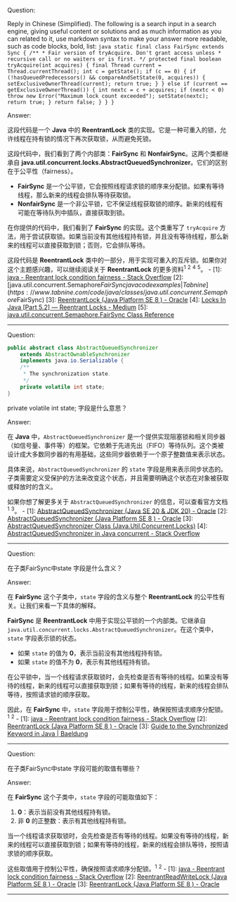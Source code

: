 Question:

Reply in Chinese (Simplified).
The following is a search input in a search engine, giving useful content or solutions and as much information as you can related to it, use markdown syntax to make your answer more readable, such as code blocks, bold, list:
```java static final class FairSync extends Sync { /** * Fair version of tryAcquire. Don't grant access unless * recursive call or no waiters or is first. */ protected final boolean tryAcquire(int acquires) { final Thread current = Thread.currentThread(); int c = getState(); if (c == 0) { if (!hasQueuedPredecessors() && compareAndSetState(0, acquires)) { setExclusiveOwnerThread(current); return true; } } else if (current == getExclusiveOwnerThread()) { int nextc = c + acquires; if (nextc < 0) throw new Error("Maximum lock count exceeded"); setState(nextc); return true; } return false; } } } ```

Answer:

这段代码是一个 **Java** 中的 **ReentrantLock** 类的实现。它是一种可重入的锁，允许线程在持有锁的情况下再次获取锁，从而避免死锁。

这段代码中，我们看到了两个内部类：**FairSync** 和 **NonfairSync**。这两个类都继承自 **java.util.concurrent.locks.AbstractQueuedSynchronizer**。它们的区别在于公平性（fairness）。

- **FairSync** 是一个公平锁，它会按照线程请求锁的顺序来分配锁。如果有等待线程，那么新来的线程会排队等待获取锁。
- **NonfairSync** 是一个非公平锁，它不保证线程获取锁的顺序。新来的线程有可能在等待队列中插队，直接获取到锁。

在你提供的代码中，我们看到了 **FairSync** 的实现。这个类重写了 `tryAcquire` 方法，用于尝试获取锁。如果当前没有其他线程持有锁，并且没有等待线程，那么新来的线程可以直接获取到锁；否则，它会排队等待。

这段代码是 **ReentrantLock** 类中的一部分，用于实现可重入的互斥锁。如果你对这个主题感兴趣，可以继续阅读关于 **ReentrantLock** 的更多资料<sup>1</sup> <sup>2</sup> <sup>4</sup> <sup>5</sup>。
\-
\[1]: [java - Reentrant lock condition fairness - Stack Overflow](https://stackoverflow.com/questions/65699934/reentrant-lock-condition-fairness)
\[2]: [java.util.concurrent.Semaphore$FairSync java code examples | Tabnine](https://www.tabnine.com/code/java/classes/java.util.concurrent.Semaphore$FairSync)
\[3]: [ReentrantLock (Java Platform SE 8 ) - Oracle](https://docs.oracle.com/javase/8/docs/api/java/util/concurrent/locks/ReentrantLock.html)
\[4]: [Locks In Java [Part 5.2] — Reentrant Locks - Medium](https://medium.com/@avinashsoni9829/locks-in-java-part-5-2-reentrant-locks-051e31e19a48)
\[5]: [java.util.concurrent.Semaphore.FairSync Class Reference](https://people.apache.org/~tellison/classlib_doc/html/classjava_1_1util_1_1concurrent_1_1Semaphore_1_1FairSync.html)

<hr/>

Question:

```java
public abstract class AbstractQueuedSynchronizer
    extends AbstractOwnableSynchronizer
    implements java.io.Serializable {
    /**
     * The synchronization state.
     */
    private volatile int state;
}
```

 private volatile int state;  字段是什么意思？

Answer:

在 **Java** 中，`AbstractQueuedSynchronizer` 是一个提供实现阻塞锁和相关同步器（如信号量、事件等）的框架。它依赖于先进先出（FIFO）等待队列。这个类被设计成大多数同步器的有用基础，这些同步器依赖于一个原子整数值来表示状态。

具体来说，`AbstractQueuedSynchronizer` 的 `state` 字段是用来表示同步状态的。子类需要定义受保护的方法来改变这个状态，并且需要明确这个状态在对象被获取或释放时的含义。

如果你想了解更多关于 `AbstractQueuedSynchronizer` 的信息，可以查看官方文档<sup>1</sup> <sup>3</sup>。
\-
\[1]: [AbstractQueuedSynchronizer (Java SE 20 & JDK 20) - Oracle](https://docs.oracle.com/en/java/javase/20/docs/api/java.base/java/util/concurrent/locks/AbstractQueuedSynchronizer.html)
\[2]: [AbstractQueuedSynchronizer (Java Platform SE 8 ) - Oracle](https://docs.oracle.com/javase/8/docs/api/java/util/concurrent/locks/AbstractQueuedSynchronizer.html)
\[3]: [AbstractQueuedSynchronizer Class (Java.Util.Concurrent.Locks)](https://learn.microsoft.com/en-us/dotnet/api/java.util.concurrent.locks.abstractqueuedsynchronizer?view=net-android-34.0)
\[4]: [AbstractQueuedSynchronizer in Java concurrent - Stack Overflow](https://stackoverflow.com/questions/9644856/abstractqueuedsynchronizer-in-java-concurrent)

<hr/>

Question:

在子类FairSync中state 字段是什么含义？

Answer:

在 **FairSync** 这个子类中，`state` 字段的含义与整个 **ReentrantLock** 的公平性有关。让我们来看一下具体的解释。

**FairSync** 是 **ReentrantLock** 中用于实现公平锁的一个内部类。它继承自 `java.util.concurrent.locks.AbstractQueuedSynchronizer`。在这个类中，`state` 字段表示锁的状态。

- 如果 `state` 的值为 **0**，表示当前没有其他线程持有锁。
- 如果 `state` 的值不为 **0**，表示有其他线程持有锁。

在公平锁中，当一个线程请求获取锁时，会先检查是否有等待的线程。如果没有等待的线程，新来的线程可以直接获取到锁；如果有等待的线程，新来的线程会排队等待，按照请求锁的顺序获取。

因此，在 **FairSync** 中，`state` 字段用于控制公平性，确保按照请求顺序分配锁。<sup>1</sup> <sup>2</sup>
\-
\[1]: [java - Reentrant lock condition fairness - Stack Overflow](https://stackoverflow.com/questions/65699934/reentrant-lock-condition-fairness)
\[2]: [ReentrantLock (Java Platform SE 8 ) - Oracle](https://docs.oracle.com/javase/8/docs/api/java/util/concurrent/locks/ReentrantLock.html)
\[3]: [Guide to the Synchronized Keyword in Java | Baeldung](https://www.baeldung.com/java-synchronized)

<hr/>

Question:

在子类FairSync中state 字段可能的取值有哪些？

Answer:

在 **FairSync** 这个子类中，`state` 字段的可能取值如下：

1. **0**：表示当前没有其他线程持有锁。
2. 非 **0** 的正整数：表示有其他线程持有锁。

当一个线程请求获取锁时，会先检查是否有等待的线程。如果没有等待的线程，新来的线程可以直接获取到锁；如果有等待的线程，新来的线程会排队等待，按照请求锁的顺序获取。

这些取值用于控制公平性，确保按照请求顺序分配锁。<sup>1</sup> <sup>2</sup>
\-
\[1]: [java - Reentrant lock condition fairness - Stack Overflow](https://stackoverflow.com/questions/65699934/reentrant-lock-condition-fairness)
\[2]: [ReentrantReadWriteLock (Java Platform SE 8 ) - Oracle](https://docs.oracle.com/javase/8/docs/api/java/util/concurrent/locks/ReentrantReadWriteLock.html)
\[3]: [ReentrantLock (Java Platform SE 8 ) - Oracle](https://docs.oracle.com/javase/8/docs/api/java/util/concurrent/locks/ReentrantLock.html)

<hr/>

